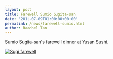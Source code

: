```yaml
---
layout: post
title: Farewell Sumio Sugita-san
date: '2011-07-09T01:00:00+00:00'
permalink: /news/farewell-sumio.html
author: Raechel Tan
---
```

<p>Sumio Sugita-san's farewell dinner at Yusan Sushi.</p><p class="indent"><a href="{{ site.baseurl }}/assets/images/posts/SugiFarewell.jpg" ><img src="{{ site.baseurl }}/assets/images/posts/SugiFarewell.jpg" alt="Sugi farewell" border="0"></a></p>
